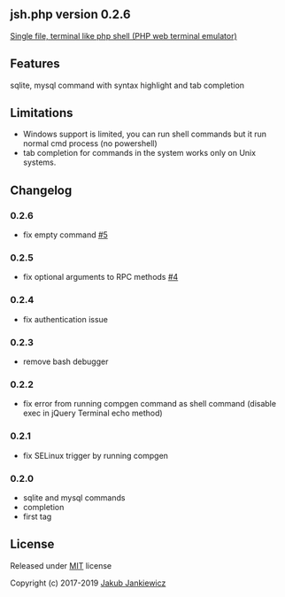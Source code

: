 ## jsh.php version 0.2.6

[Single file, terminal like php shell (PHP web terminal emulator)](https://github.com/jcubic/jsh.php)

## Features

sqlite, mysql command with syntax highlight and tab completion

## Limitations

* Windows support is limited, you can run shell commands but it run normal cmd process (no powershell)
* tab completion for commands in the system works only on Unix systems.

## Changelog

### 0.2.6
* fix empty command [#5](https://github.com/jcubic/jsh.php/issues/5)

### 0.2.5
* fix optional arguments to RPC methods [#4](https://github.com/jcubic/jsh.php/issues/4)

### 0.2.4
* fix authentication issue

### 0.2.3
* remove bash debugger

### 0.2.2
* fix error from running compgen command as shell command (disable exec in jQuery Terminal echo method)

### 0.2.1
* fix SELinux trigger by running compgen

### 0.2.0
* sqlite and mysql commands
* completion
* first tag

## License

Released under [MIT](http://opensource.org/licenses/MIT) license

Copyright (c) 2017-2019 [Jakub Jankiewicz](https://jcubic.pl/jakub-jankiewicz)


